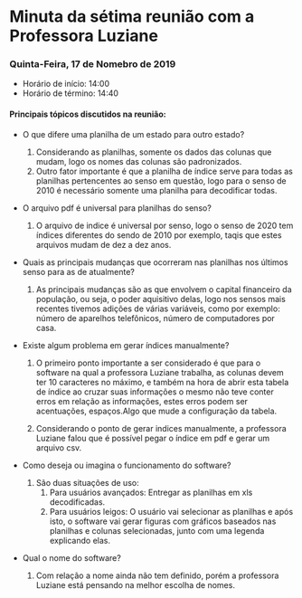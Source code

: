 # Minuta da sétima reunião com a Professora Luziane
### Quinta-Feira, 17 de Nomebro de 2019
- Horário de início: 14:00
- Horário de término: 14:40

#### Principais tópicos discutidos na reunião:


- O que difere uma planilha de um estado para outro estado?
	1. Considerando as planilhas, somente os dados das colunas que mudam, logo os nomes das colunas são padronizados.
	2. Outro fator importante é que a planilha de índice serve para todas as planilhas pertencentes ao senso em questão, logo para o senso de 2010 é necessário somente uma planilha para decodificar todas.

- O arquivo pdf é universal para planilhas do senso?
	1. O arquivo de indice é universal por senso, logo o senso de 2020 tem índices diferentes do sendo de 2010 por exemplo, taqis que estes arquivos mudam de dez a dez anos.

- Quais as principais mudanças que ocorreram nas planilhas nos últimos senso para as de atualmente?
	1. As principais mudanças são as que envolvem o capital financeiro da população, ou seja, o poder aquisitivo delas, logo nos sensos mais recentes tivemos adições de várias variáveis, como por exemplo: número de aparelhos telefônicos, número de computadores por casa.

- Existe algum problema em gerar índices manualmente?
	1. O primeiro ponto importante a ser considerado é que para o software na qual a professora Luziane trabalha, as colunas devem ter 10 caracteres no máximo, e também na hora de abrir esta tabela de índice ao cruzar suas informações o mesmo não teve conter erros em relação as informações, estes erros podem ser acentuações, espaços.Algo que mude a configuração da tabela.

	2. Considerando o ponto de gerar indices manualmente, a professora Luziane falou que é possível pegar o índice em pdf e gerar um arquivo csv.

- Como deseja ou imagina o funcionamento do software?
	1. São duas situações de uso:
		1. Para usuários avançados: Entregar as planilhas em xls decodificadas.
		2. Para usuários leigos: O usuário vai selecionar as planilhas e após isto, o software vai gerar figuras com gráficos baseados nas planilhas e colunas selecionadas, junto com uma legenda explicando elas.
		
- Qual o nome do software?	
	1. Com relação a nome ainda não tem definido, porém a professora Luziane está pensando na melhor escolha de nomes.
